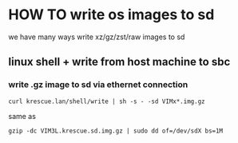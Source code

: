 # HOW TO write os images to sd

we have many ways write xz/gz/zst/raw images to sd

## linux shell + write from host machine to sbc

### write .gz image to sd via ethernet connection

    curl krescue.lan/shell/write | sh -s - -sd VIMx*.img.gz

same as 

    gzip -dc VIM3L.krescue.sd.img.gz | sudo dd of=/dev/sdX bs=1M
